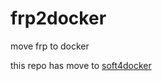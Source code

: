 # frp2docker

move frp to docker

this repo has move to [soft4docker](https://github.com/ddosakura/soft4docker)
